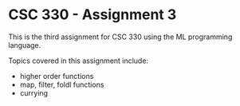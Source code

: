 # CSC 330 - Assignment 3

This is the third assignment for CSC 330 using the ML programming language.

Topics covered in this assignment include:
  - higher order functions
  - map, filter, foldl functions
  - currying

